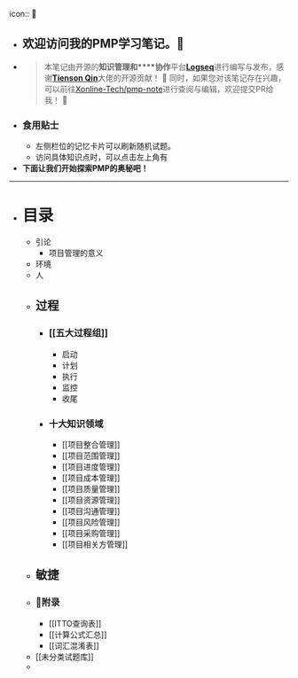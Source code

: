 icon:: 🚀

- ## 欢迎访问我的PMP学习笔记。🚀
- > 本笔记由开源的**知识管理和****协作**平台[**Logseq**](https://www.logseq.com)进行编写与发布，感谢[**Tienson Qin**](https://github.com/tiensonqin)大佬的开源贡献！ 🥰
  同时，如果您对该笔记存在兴趣，可以前往[Xonline-Tech/pmp-note](https://github.com/Xonline-Tech/pmp-note.git)进行查阅与编辑，欢迎提交PR给我！ 🎊
- ### 食用贴士
	- 左侧栏位的记忆卡片可以刷新随机试题。
	- 访问具体知识点时，可以点击左上角有
- **下面让我们开始探索PMP的奥秘吧！**
- ---
- # 目录
	- 引论
		- 项目管理的意义
	- 环境
	- 人
	- ## 过程
		- ### [[五大过程组]]
			- 启动
			- 计划
			- 执行
			- 监控
			- 收尾
		- ### 十大知识领域
			- [[项目整合管理]]
			- [[项目范围管理]]
			- [[项目进度管理]]
			- [[项目成本管理]]
			- [[项目质量管理]]
			- [[项目资源管理]]
			- [[项目沟通管理]]
			- [[项目风险管理]]
			- [[项目采购管理]]
			- [[项目相关方管理]]
	- ## 敏捷
	- ### 📖附录
		- [[ITTO查询表]]
		- [[计算公式汇总]]
		- [[词汇混淆表]]
	- [[未分类试题库]]
	-